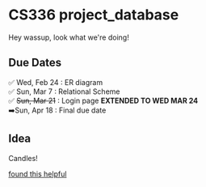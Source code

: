 # CS336 project_database
Hey wassup, look what we're doing!

## Due Dates
:white_check_mark: Wed, Feb 24 : ER diagram
<br>:white_check_mark: Sun, Mar 7 : Relational Scheme
<br>:white_check_mark: ~~Sun, Mar 21~~ : Login page **EXTENDED TO WED MAR 24**
<br>:arrow_right:Sun, Apr 18 : Final due date

## Idea
Candles!

[found this helpful](https://stackoverflow.com/questions/4298960/git-add-and-commit-in-one-command)
